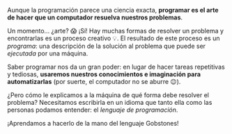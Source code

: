 Aunque la programación parece una ciencia exacta, **programar es el arte de hacer que un computador resuelva nuestros problemas**.

Un momento... ¿arte? :scream: ¡Sí! Hay muchas formas de resolver un problema y encontrarlas es un proceso creativo :bulb:. El resultado de este proceso es un _programa_: una descripción de la solución al problema que puede ser _ejecutada_ por una máquina.

Saber programar nos da un gran poder: en lugar de hacer tareas repetitivas y tediosas, **usaremos nuestros conocimientos e imaginación para automatizarlas** (por suerte, el computador no se aburre :wink:).

¿Pero cómo le explicamos a la máquina de qué forma debe resolver el problema? Necesitamos escribirla en un idioma que tanto ella como las personas podamos entender: el _lenguaje de programación_.

¡Aprendamos a hacerlo de la mano del lenguaje Gobstones!
